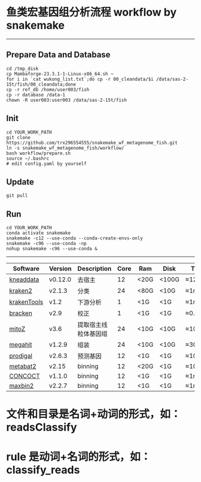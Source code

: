# 鱼类宏基因组分析流程 workflow by snakemake
---

## Prepare Data and Database

```shell
cd /tmp_disk
cp Mambaforge-23.3.1-1-Linux-x86_64.sh ~
for i in `cat wukong_list.txt`;do cp -r 00_cleandata/$i /data/sas-2-15t/fish/00_cleandata;done
cp -r ref_db /home/user003/fish
cp -r database /data-1
chown -R user003:user003 /data/sas-2-15t/fish
```

## Init

```shell
cd YOUR_WORK_PATH
git clone https://github.com/trx296554555/snakemake_wf_metagenome_fish.git
ln -s snakemake_wf_metagenome_fish/workflow/
bash workflow/prepare.sh
source ~/.bashrc
# edit config.yaml by yourself
```

## Update

```shell
git pull
```

## Run

```shell
cd YOUR_WORK_PATH
conda activate snakemake
snakemake -c12 --use-conda --conda-create-envs-only
snakemake -c96 --use-conda -np
nohup snakemake -c96 --use-conda &
```

---

| Software                                                                              | Version | Description | Core | Ram  | Disk  | Time    |
|---------------------------------------------------------------------------------------|---------|-------------|------|------|-------|---------|
| [kneaddata](https://github.com/biobakery/biobakery/wiki/kneaddata)                    | v0.12.0 | 去宿主         | 12   | <20G | <100G | ≈120min |
| [kraken2](https://github.com/DerrickWood/kraken2/wiki/Manual)                         | v2.1.3  | 分类          | 24   | <80G | <10G  | ≈1min   |
| [krakenTools](https://github.com/jenniferlu717/KrakenTools)                           | v1.2    | 下游分析        | 1    | <1G  | <1G   | ≈1min   |
| [bracken](https://github.com/jenniferlu717/Bracken)                                   | v2.9    | 校正          | 1    | <1G  | <1G   | ≈0.1min |
| [mitoZ ](https://github.com/linzhi2013/MitoZ/wiki)                                    | v3.6    | 提取宿主线粒体基因组  | 24   | <10G | <10G  | ≈10min  |
| [megahit](https://github.com/voutcn/megahit/wiki)                                     | v1.2.9  | 组装          | 24   | <10G | <10G  | ≈30min  |
| [prodigal](https://github.com/hyattpd/Prodigal/wiki)                                  | v2.6.3  | 预测基因        | 12   | <1G  | <1G   | ≈10min  |
| [metabat2](https://bitbucket.org/berkeleylab/metabat/wiki/Best%20Binning%20Practices) | v2.15   | binning     | 12   | <20G | <1G   | ≈10min  |
| [CONCOCT](https://github.com/BinPro/CONCOCT)                                          | v1.1.0  | binning     | 12   | <1G  | <1G   | ≈1min   |
| [maxbin2](https://sourceforge.net/p/maxbin/code/ci/master/tree/)                      | v2.2.7  | binning     | 12   | <1G  | <1G   | ≈1min   |


# 文件和目录是名词+动词的形式，如：readsClassify
# rule 是动词+名词的形式，如：classify_reads